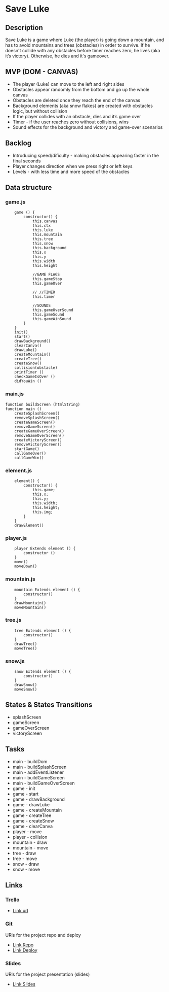 # Save Luke

## Description
Save Luke is a game where Luke (the player) is going down a mountain, and has to avoid mountains and trees (obstacles) in order to survive. If he doesn't collide with any obstacles before timer reaches zero, he lives (aka it’s victory). Otherwise, he dies and it's gameover.


## MVP (DOM - CANVAS)
- The player (Luke) can move to the left and right sides
- Obstacles appear randomly from the bottom and go up the whole canvas
- Obstacles are deleted once they reach the end of the canvas
- Background elements (aka snow flakes) are created with obstacles logic, but without collision
- If the player collides with an obstacle, dies and it’s game over
- Timer - if the user reaches zero without collisions, wins
- Sound effects for the background and victory and game-over scenarios

## Backlog
- Introducing speed/dificulty - making obstacles appearing faster in the final seconds
- Player changes direction when we press right or left keys
- Levels - with less time and more speed of the obstacles

## Data structure

### game.js
```
    game () {
        constructor() {
            this.canvas
            this.ctx
            this.luke
            this.mountain
            this.tree
            this.snow
            this.background
            this.x
            this.y
            this.width
            this.height
    
            //GAME FLAGS
            this.gameStop
            this.gameOver
    
            // //TIMER
            this.timer
    
            //SOUNDS
            this.gameOverSound
            this.gameSound
            this.gameWinSound
        }
    }
    init()
    start()
    drawBackground()
    clearCanva()
    drawLuke()
    createMountain()
    createTree()
    createSnow()
    collision(obstacle)
    printTimer ()
    checkGameIsOver ()
    didYouWin ()
```

### main.js
```
function buildScreen (htmlString)
function main ()
    createSplashScreen()
    removeSplashScreen()
    createGameScreen()
    removeGameScreen()
    createGameOverScreen()
    removeGameOverScreen()
    createVictoryScreen()
    removeVictoryScreen()
    startGame()
    callGameOver()
    callGameWin()
```

### element.js
```
    element() {
        constructor() {
            this.game;
            this.x;
            this.y;
            this.width;
            this.height;
            this.img;
        }
    }
    drawElement()
```

### player.js
```
    player Extends element () {
        constructor ()
    }
    move()
    moveDown()
```

### mountain.js
```
    mountain Extends element () {
        constructor()
    }
    drawMountain()
    moveMountain()
```

### tree.js
```
    tree Extends element () {
        constructor()
    }
    drawTree()
    moveTree()
```

### snow.js
```
    snow Extends element () {
        constructor()
    }
    drawSnow()
    moveSnow()
```


## States & States Transitions
- splashScreen
- gameScreen
- gameOverScreen
- victoryScreen


## Tasks
- main - buildDom
- main - buildSplashScreen
- main - addEventListener
- main - buildGameScreen
- main - buildGameOverScreen
- game - init
- game - start
- game - drawBackground
- game - drawLuke
- game - createMountain
- game - createTree
- game - createSnow
- game - clearCanva
- player - move
- player - collision
- mountain - draw
- mountain - move
- tree - draw
- tree - move
- snow - draw
- snow - move


## Links


### Trello
- [Link url](https://trello.com/b/6pWFei4C/project-1game-save-luke)


### Git
URls for the project repo and deploy
- [Link Repo](https://github.com/RaquelNascimento96/gameProject_SaveLuke)
- [Link Deploy](https://vigilant-wing-ecf596.netlify.app/)


### Slides
URls for the project presentation (slides)
- [Link Slides](https://docs.google.com/presentation/d/1fBQUIaDMIxOjBHhSyT6H55ZEd1jRPCibCuhPC_mGgkU/edit?usp=sharing)